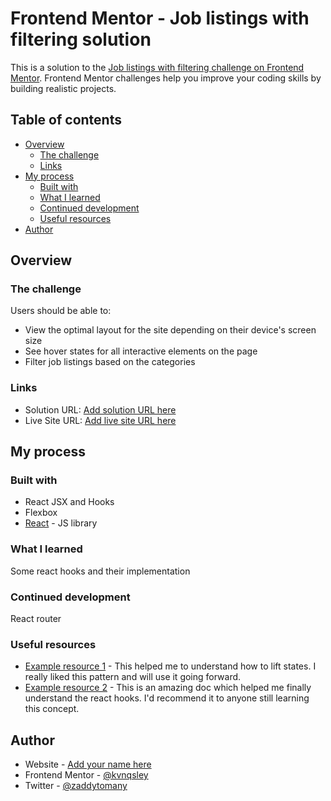 

# Frontend Mentor - Job listings with filtering solution

This is a solution to the [Job listings with filtering challenge on Frontend Mentor](https://www.frontendmentor.io/challenges/job-listings-with-filtering-ivstIPCt). Frontend Mentor challenges help you improve your coding skills by building realistic projects. 

## Table of contents

- [Overview](#overview)
  - [The challenge](#the-challenge)
  - [Links](#links)
- [My process](#my-process)
  - [Built with](#built-with)
  - [What I learned](#what-i-learned)
  - [Continued development](#continued-development)
  - [Useful resources](#useful-resources)
- [Author](#author)



## Overview

### The challenge

Users should be able to:

- View the optimal layout for the site depending on their device's screen size
- See hover states for all interactive elements on the page
- Filter job listings based on the categories



### Links

- Solution URL: [Add solution URL here](https://your-solution-url.com)
- Live Site URL: [Add live site URL here](https://your-live-site-url.com)

## My process

### Built with

- React JSX and Hooks
- Flexbox
- [React](https://reactjs.org/) - JS library



### What I learned

Some react hooks and their implementation


### Continued development

React router


### Useful resources

- [Example resource 1](https://www.freecodecamp.org) - This helped me to understand how to lift states. I really liked this pattern and will use it going forward.
- [Example resource 2](https://www.reactjs.org) - This is an amazing doc which helped me finally understand the react hooks. I'd recommend it to anyone still learning this concept.


## Author

- Website - [Add your name here](https://www.your-site.com)
- Frontend Mentor - [@kvnqsley](https://www.frontendmentor.io/profile/kvnqsley)
- Twitter - [@zaddytomany](https://www.twitter.com/zaddytomany)




